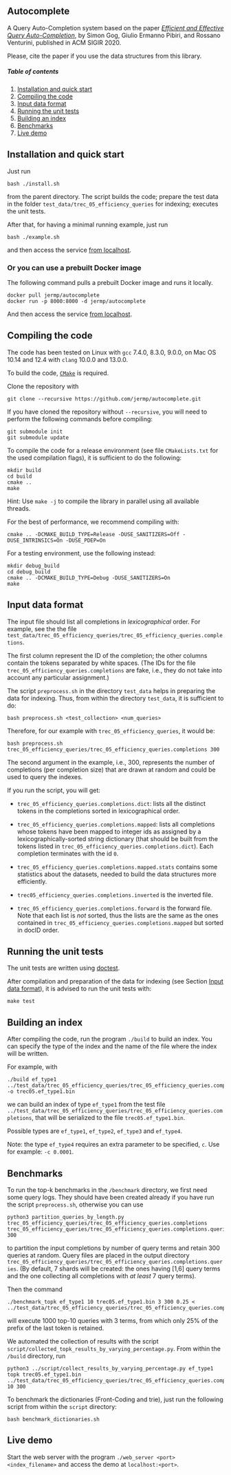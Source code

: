 Autocomplete
------------

A Query Auto-Completion system based on the paper *[Efficient and Effective Query Auto-Completion](https://dl.acm.org/doi/10.1145/3397271.3401432)*, by Simon Gog, Giulio Ermanno Pibiri, and Rossano Venturini,
published in ACM SIGIR 2020.

Please, cite the paper if you use the data structures from this library.

##### Table of contents
1. [Installation and quick start](#install)
2. [Compiling the code](#compiling)
3. [Input data format](#input)
4. [Running the unit tests](#testing)
5. [Building an index](#building)
6. [Benchmarks](#benchmarks)
7. [Live demo](#demo)

Installation and quick start <a name="install"></a>
------------------

Just run

	bash ./install.sh

from the parent directory. The script builds the code; prepare the test data in the folder `test_data/trec_05_efficiency_queries` for indexing; executes the unit tests.

After that, for having a minimal running example, just run

	bash ./example.sh

and then access the service [from localhost](http://localhost:8000).

### Or you can use a prebuilt Docker image

The following command pulls a prebuilt Docker image and runs it locally.

	docker pull jermp/autocomplete
	docker run -p 8000:8000 -d jermp/autocomplete

And then access the service [from localhost](http://localhost:8000).

Compiling the code <a name="compiling"></a>
------------------

The code has been tested on Linux with `gcc` 7.4.0, 8.3.0, 9.0.0, on Mac OS 10.14 and 12.4 with `clang` 10.0.0 and 13.0.0.

To build the code, [`CMake`](https://cmake.org/) is required.

Clone the repository with

	git clone --recursive https://github.com/jermp/autocomplete.git

If you have cloned the repository without `--recursive`, you will need to perform the following commands before
compiling:

    git submodule init
    git submodule update

To compile the code for a release environment (see file `CMakeLists.txt` for the used compilation flags), it is sufficient to do the following:

    mkdir build
    cd build
    cmake ..
    make

Hint: Use `make -j` to compile the library in parallel using all
available threads.

For the best of performance, we recommend compiling with:

	cmake .. -DCMAKE_BUILD_TYPE=Release -DUSE_SANITIZERS=Off -DUSE_INTRINSICS=On -DUSE_PDEP=On

For a testing environment, use the following instead:

    mkdir debug_build
    cd debug_build
    cmake .. -DCMAKE_BUILD_TYPE=Debug -DUSE_SANITIZERS=On
    make

Input data format <a name="input"></a>
-----------------

The input file should list all completions in
*lexicographical* order.
For example, see the the file `test_data/trec_05_efficiency_queries/trec_05_efficiency_queries.completions`.

The first column represent the
ID of the completion; the other columns contain the
tokens separated by white spaces.
(The IDs for the file `trec_05_efficiency_queries.completions` are
fake, i.e., they do not take into account any
particular assignment.)

The script `preprocess.sh` in the directory `test_data` helps
in preparing the data for indexing.
Thus, from within the directory `test_data`, it is sufficient
to do:

	bash preprocess.sh <test_collection> <num_queries>

Therefore, for our example with `trec_05_efficiency_queries`, it would be:

	bash preprocess.sh trec_05_efficiency_queries/trec_05_efficiency_queries.completions 300

The second argument in the example, i.e., 300, represents the
number of completions (per completion size) that are drawn at
random and could be used to query the indexes.

If you run the script, you will get:

- `trec_05_efficiency_queries.completions.dict`: lists all the distinct
tokens in the completions sorted in lexicographical
order.

- `trec_05_efficiency_queries.completions.mapped`: lists all completions
whose tokens have been mapped to integer ids
as assigned by a lexicographically-sorted
string dictionary (that should be built from the
tokens listed in `trec_05_efficiency_queries.completions.dict`).
Each completion terminates with the id `0`.

- `trec_05_efficiency_queries.completions.mapped.stats` contains some
statistics about the datasets, needed to build
the data structures more efficiently.

- `trec05_efficiency_queries.completions.inverted` is the inverted file.

- `trec_05_efficiency_queries.completions.forward` is the forward file. Note that each list is *not* sorted, thus the lists are the same as the ones contained in `trec_05_efficiency_queries.completions.mapped` but sorted in docID order.

Running the unit tests <a name="testing"></a>
-----------

The unit tests are written using [doctest](https://github.com/onqtam/doctest).

After compilation and preparation of the data for indexing (see Section [Input data format](#input)), it is advised
to run the unit tests with:

	make test

Building an index <a name="building"></a>
-----------

After compiling the code, run the program `./build` to build an index. You can specify the type of the index and the name of the file
where the index will be written.

For example, with

	./build ef_type1 ../test_data/trec_05_efficiency_queries/trec_05_efficiency_queries.completions -o trec05.ef_type1.bin

we can build an index of type `ef_type1` from the test file `../test_data/trec_05_efficiency_queries/trec_05_efficiency_queries.completions`, that will be serialized to the file `trec05.ef_type1.bin`.

Possible types are `ef_type1`, `ef_type2`, `ef_type3` and `ef_type4`.

Note: the type `ef_type4` requires an extra parameter
to be specified, `c`. Use for example: `-c 0.0001`.

Benchmarks <a name="benchmarks"></a>
----------

To run the top-k benchmarks in the `/benchmark` directory,
we first need some query logs.
They should have been created already if you have run the
script `preprocess.sh`, otherwise
you can use

	python3 partition_queries_by_length.py trec_05_efficiency_queries/trec_05_efficiency_queries.completions trec_05_efficiency_queries/trec_05_efficiency_queries.completions.queries 300

to partition the input completions by number of query terms
and retain 300 queries at random.
Query files are placed in the output directory
`trec_05_efficiency_queries/trec_05_efficiency_queries.completions.queries`.
(By default, 7 shards will be created: the ones having [1,6] query terms and
the one collecting all completions with *at least* 7 query terms).

Then the command

	./benchmark_topk ef_type1 10 trec05.ef_type1.bin 3 300 0.25 < ../test_data/trec_05_efficiency_queries/trec_05_efficiency_queries.completions.queries/queries.length=3.shuffled

will execute 1000 top-10 queries with 3 terms, from which only 25%
of the prefix of the last token is retained.

We automated the collection of results with the script `script/collected_topk_results_by_varying_percentage.py`.
From within the `/build` directory, run

	python3 ../script/collect_results_by_varying_percentage.py ef_type1 topk trec05.ef_type1.bin ../test_data/trec_05_efficiency_queries/trec_05_efficiency_queries.completions 10 300

To benchmark the dictionaries (Front-Coding and trie), just run the following script from within
the `script` directory:

    bash benchmark_dictionaries.sh

Live demo <a name="demo"></a>
----------

Start the web server with the program `./web_server <port> <index_filename>` and access the demo at
`localhost:<port>`.
